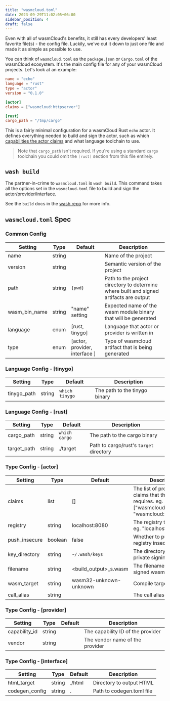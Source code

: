 ```yaml
---
title: "wasmcloud.toml"
date: 2023-09-29T11:02:05+06:00
sidebar_position: 4
draft: false
---
```


Even with all of wasmCloud's benefits, it still has every developers' least favorite file(s) - the config file. Luckily, we've cut it down to just one file and made it as simple as possible to use.

You can think of `wasmcloud.toml` as the `package.json` or `Cargo.toml` of the wasmCloud ecosystem. It's the main config file for any of your wasmCloud projects. Let's look at an example:

```toml
name = "echo"
language = "rust"
type = "actor"
version = "0.1.0"

[actor]
claims = ["wasmcloud:httpserver"]

[rust]
cargo_path = "/tmp/cargo"
```

This is a fairly minimal configuration for a wasmCloud Rust `echo` actor. It defines everything needed to build and sign the actor, such as which [capabilities the actor claims](https://wasmcloud.com/docs/fundamentals/capabilities/) and what language toolchain to use.

> Note that `cargo_path` isn't required. If you're using a standard `cargo` toolchain you could omit the `[rust]` section from this file entirely.

## `wash build`

The partner-in-crime to `wasmcloud.toml` is `wash build`. This command takes all the options set in the `wasmcloud.toml` file to build and sign the actor/provider/interface.

See the `build` docs in the [wash repo](https://github.com/wasmCloud/wash#build) for more info.

## `wasmcloud.toml` Spec

### Common Config
| Setting       | Type   | Default                       | Description                                                                            |
| ------------- | ------ | ----------------------------- | -------------------------------------------------------------------------------------- |
| name          | string |                               | Name of the project                                                                    | 
| version       | string |                               | Semantic version of the project                                                        |
| path          | string | `{pwd}`                       | Path to the project directory to determine where built and signed artifacts are output | 
| wasm_bin_name | string | "name" setting                | Expected name of the wasm module binary that will be generated                         |
| language      | enum   | [rust, tinygo]                | Language that actor or provider is written in                                          |
| type          | enum   | [actor, provider, interface ] | Type of wasmcloud artifact that is being generated                                     |


### Language Config - [tinygo]
| Setting     | Type   | Default        | Description                   |
| ----------- | ------ | -------------- | ----------------------------- |
| tinygo_path | string | `which tinygo` | The path to the tinygo binary |

### Language Config - [rust]
| Setting     | Type   | Default       | Description                             |
| ----------- | ------ | ------------- | --------------------------------------- |
| cargo_path  | string | `which cargo` | The path to the cargo binary            |
| target_path | string | ./target      | Path to cargo/rust's `target` directory |

### Type Config - [actor]
| Setting | Type | Default | Description |
| ------- | ---- | ------- | ----------- |
| claims        | list    | []                     | The list of provider claims that this actor requires. eg. ["wasmcloud:httpserver", "wasmcloud:blobstore"] |
| registry      | string  | localhost:8080         | The registry to push to. eg. "localhost:8080"                                                                              |
| push_insecure | boolean | false | Whether to push to the registry insecurely                                                                                                  |
| key_directory | string  | `~/.wash/keys`         | The directory to store the private signing keys in                                                                        |
| filename      | string  | <build_output>_s.wasm  | The filename of the signed wasm actor                                                                                      |
| wasm_target   | string  | wasm32-unknown-unknown | Compile target                                                                                                            | 
| call_alias    | string  |                        |  The call alias of the actor |

### Type Config - [provider]
| Setting       | Type   | Default | Description                       |
| ------------- | ------ | ------- | --------------------------------- |
| capability_id | string |         | The capability ID of the provider |
| vendor        | string |         | The vendor name of the provider   |

### Type Config - [interface]
| Setting        | Type   | Default | Description               |
| -------------- | ------ | ------- | ------------------------- |
| html_target    | string | ./html  | Directory to output HTML  |
| codegen_config | string | .       | Path to codegen.toml file |